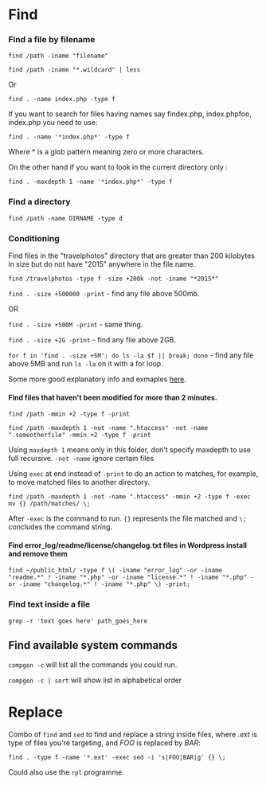 # Find

### Find a file by filename

`find /path -iname "filename"`

`find /path -iname "*.wildcard" | less`

Or

`find . -name index.php -type f`

If you want to search for files having names say findex.php, index.phpfoo, index.php you need to use:

`find . -name '*index.php*' -type f`

Where * is a glob pattern meaning zero or more characters.

On the other hand if you want to look in the current directory only :

`find . -maxdepth 1 -name '*index.php*' -type f`


### Find a directory

``find /path -name DIRNAME -type d``

### Conditioning

Find files in the "travelphotos" directory that are greater than 200 kilobytes in size but do not have "2015" anywhere in the file name.

`find /travelphotos -type f -size +200k -not -iname "*2015*"`

`find . -size +500000 -print` - find any file above 500mb.

OR

`find . -size +500M -print` - same thing.

`find . -size +2G -print` - find any file above 2GB.

`for f in 'find . -size +5M'; do ls -la $f || break; done` - find any file above 5MB and run `ls -la` on it with a for loop.

Some more good explanatory info and exmaples [here](https://www.howtogeek.com/112674/how-to-find-files-and-folders-in-linux-using-the-command-line/).

#### Find files that haven't been modified for more than 2 minutes.

`find /path -mmin +2 -type f -print`

`find /path -maxdepth 1 -not -name ".htaccess" -not -name ".someotherfile" -mmin +2 -type f -print`

Using `maxdepth 1` means only in this folder, don't specify maxdepth to use full recursive. `-not -name` ignore certain files

Using `exec` at end instead of `-print` to do an action to matches, for example, to move matched files to another directory.

`find /path -maxdepth 1 -not -name ".htaccess" -mmin +2 -type f -exec mv {} /path/matches/ \;`

After `-exec` is the command to run. `{}` represents the file matched and `\;` concludes the command string.

#### Find error_log/readme/license/changelog.txt files in Wordpress install and remove them

`find ~/public_html/ -type f \( -iname "error_log" -or -iname "readme.*" ! -iname "*.php" -or -iname "license.*" ! -iname "*.php" -or -iname "changelog.*" ! -iname "*.php" \) -print;`


### Find text inside a file

`grep -r 'text goes here' path_goes_here`

## Find available system commands
`compgen -c` will list all the commands you could run.

`compgen -c | sort` will show list in alphabetical order


# Replace
Combo of `find` and `sed` to find and replace a string inside files, where *.ext* is type of files you're targeting, and *FOO* is replaced by *BAR*:

`find . -type f -name '*.ext' -exec sed -i 's|FOO|BAR|g' {} \;`

Could also use the `rpl` programme.
